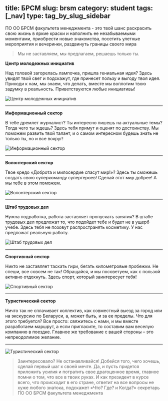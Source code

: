 title: БРСМ
slug: brsm
category: student
tags: [_nav]
type: tag_by_slug_sidebar
---

ПО ОО БРСМ факультета менеджмента - это твой шанс раскрасить свою жизнь в яркие краски и наполнить ее незабываемыми моментами, приобрести новые знакомства, посетить улетные  мероприятия и вечеринки, раздвинуть границы своего мира

>Мы не заставляем, мы предлагаем, решаешь только ты.

**Центр молодежных инициатив**

Над головой загорелась лампочка, пришла гениальная идея? Здесь увидят твой свет и подскажут, где принесет пользу и выгоду твоя идея. Приходи к нам, мы знаем, что делать, вместе мы воплотим твою задумку в реальность. Приветствуются любые инициативы!

![Центр молодежных инициатив](/img/content/brsm/init.jpg)

----------------------------------------

**Информационный сектор**

В тебе дремлет журналист? Ты интересно пишешь на актуальные темы? Тогда чего ты ждешь? Здесь тебя примут и оценят по достоинству. Мы поможем развить твой талант, и о самом интересном будешь знать не только ты, но и все вокруг!

![Информационный сектор](/img/content/brsm/info.jpg)

----------------------------------------

**Волонтерский сектор**

Твое кредо «Доброта и милосердие спасут мир!»? Здесь ты сможешь создать свою суперкоманду супергероев! Сделай этот мир добрее! А мы тебе в этом поможем.

![Волонтерский сектор](/img/content/brsm/volont.jpg)

----------------------------------------

**Штаб трудовых дел**

Нужна подработка, работа заставляет пропускать занятия? В штабе трудовых дел предложат то, что подойдет тебе и будет не в ущерб учебе. Здесь тебя не позовут распространять косметику. У нас предложат реальную работу.

![Штаб трудовых дел](/img/content/brsm/trud.jpg)

----------------------------------------

**Спортивный сектор**

Никто не заставляет таскать гири, бегать километровые пробежки. Не спеши, все совсем не так! Обращайся, и мы посоветуем, как с пользой активно отдохнуть. Здесь спорт, который заинтересует тебя!

![Спортивный сектор](/img/content/brsm/sport.jpg)

----------------------------------------

**Туристический сектор**

Ничто так не сплачивает коллектив, как совместный выезд за город или на экскурсию по Беларуси, а, может быть, и за ее пределы. Что для этого требуется? Все просто: свяжитесь с нами, и мы вместе разработаем маршрут, а если пригласите, то составим вам веселую компанию в поездке. Главное же требование с вашей стороны – это непреодолимое желание.

   ----------------------------------------
![Туристический сектор](/img/content/brsm/turist.jpg)

>Заинтересовало? Не останавливайся! Добейся того, чего хочешь, сделай первый шаг к своей мечте. Да, и пусть придется приложить усилия и потратить свое драгоценное время, главное помни о том, что все в твоих руках. И как президент в курсе всего, что происходит в его стране, ответит на все вопросы не хуже любого знатока, подскажет «Что? Где? и Когда?» секретарь ПО ОО БРСМ факультета менеджмента
